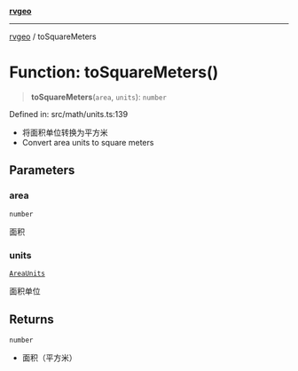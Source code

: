 [**rvgeo**](../README.md)

***

[rvgeo](../globals.md) / toSquareMeters

# Function: toSquareMeters()

> **toSquareMeters**(`area`, `units`): `number`

Defined in: src/math/units.ts:139

- 将面积单位转换为平方米
- Convert area units to square meters

## Parameters

### area

`number`

面积

### units

[`AreaUnits`](../type-aliases/AreaUnits.md)

面积单位

## Returns

`number`

- 面积（平方米）
